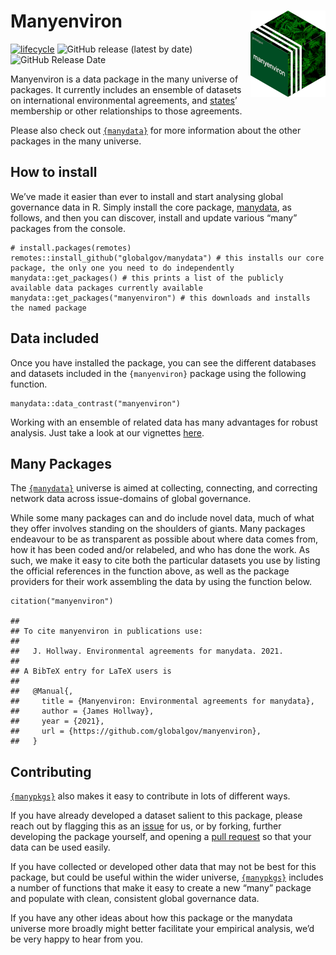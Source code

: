 Manyenviron <img src="man/figures/manyenviron_hexlogo.png" align="right"/>
==========================================================================

<!-- badges: start -->

[![lifecycle](https://img.shields.io/badge/lifecycle-experimental-orange.svg)](https://www.tidyverse.org/lifecycle/#experimental)
![GitHub release (latest by
date)](https://img.shields.io/github/v/release/globalgov/manyenviron)
![GitHub Release
Date](https://img.shields.io/github/release-date/globalgov/manyenviron)
<!-- badges: end -->

Manyenviron is a data package in the many universe of packages. It
currently includes an ensemble of datasets on international
environmental agreements, and
[states](https://github.com/globalgov/qStates)’ membership or other
relationships to those agreements.

Please also check out [`{manydata}`](https://github.com/globalgov) for
more information about the other packages in the many universe.

How to install
--------------

We’ve made it easier than ever to install and start analysing global
governance data in R. Simply install the core package,
[manydata](https://github.com/globalgov/manydata), as follows, and then
you can discover, install and update various “many” packages from the
console.

    # install.packages(remotes)
    remotes::install_github("globalgov/manydata") # this installs our core package, the only one you need to do independently
    manydata::get_packages() # this prints a list of the publicly available data packages currently available
    manydata::get_packages("manyenviron") # this downloads and installs the named package

Data included
-------------

Once you have installed the package, you can see the different databases
and datasets included in the `{manyenviron}` package using the following
function.

    manydata::data_contrast("manyenviron")

Working with an ensemble of related data has many advantages for robust
analysis. Just take a look at our vignettes
[here](https://globalgov.github.io/manydata/articles/user.html).

Many Packages
-------------

The [`{manydata}`](https://github.com/globalgov/manydata) universe is
aimed at collecting, connecting, and correcting network data across
issue-domains of global governance.

While some many packages can and do include novel data, much of what
they offer involves standing on the shoulders of giants. Many packages
endeavour to be as transparent as possible about where data comes from,
how it has been coded and/or relabeled, and who has done the work. As
such, we make it easy to cite both the particular datasets you use by
listing the official references in the function above, as well as the
package providers for their work assembling the data by using the
function below.

    citation("manyenviron")

    ## 
    ## To cite manyenviron in publications use:
    ## 
    ##   J. Hollway. Environmental agreements for manydata. 2021.
    ## 
    ## A BibTeX entry for LaTeX users is
    ## 
    ##   @Manual{,
    ##     title = {Manyenviron: Environmental agreements for manydata},
    ##     author = {James Hollway},
    ##     year = {2021},
    ##     url = {https://github.com/globalgov/manyenviron},
    ##   }

Contributing
------------

[`{manypkgs}`](https://github.com/globalgov/manypkgs) also makes it easy
to contribute in lots of different ways.

If you have already developed a dataset salient to this package, please
reach out by flagging this as an
[issue](https://github.com/globalgov/manyenviron/issues) for us, or by
forking, further developing the package yourself, and opening a [pull
request](https://github.com/globalgov/manyenviron/pulls) so that your
data can be used easily.

If you have collected or developed other data that may not be best for
this package, but could be useful within the wider universe,
[`{manypkgs}`](https://github.com/globalgov/manypkgs) includes a number
of functions that make it easy to create a new “many” package and
populate with clean, consistent global governance data.

If you have any other ideas about how this package or the manydata
universe more broadly might better facilitate your empirical analysis,
we’d be very happy to hear from you.
